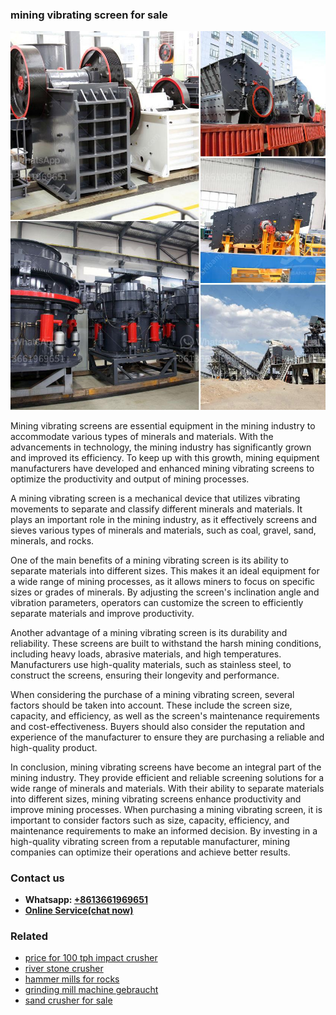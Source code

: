 <h3>mining vibrating screen for sale</h3><img src='1706766955.jpg' alt=''><p>Mining vibrating screens are essential equipment in the mining industry to accommodate various types of minerals and materials. With the advancements in technology, the mining industry has significantly grown and improved its efficiency. To keep up with this growth, mining equipment manufacturers have developed and enhanced mining vibrating screens to optimize the productivity and output of mining processes.</p><p>A mining vibrating screen is a mechanical device that utilizes vibrating movements to separate and classify different minerals and materials. It plays an important role in the mining industry, as it effectively screens and sieves various types of minerals and materials, such as coal, gravel, sand, minerals, and rocks.</p><p>One of the main benefits of a mining vibrating screen is its ability to separate materials into different sizes. This makes it an ideal equipment for a wide range of mining processes, as it allows miners to focus on specific sizes or grades of minerals. By adjusting the screen's inclination angle and vibration parameters, operators can customize the screen to efficiently separate materials and improve productivity.</p><p>Another advantage of a mining vibrating screen is its durability and reliability. These screens are built to withstand the harsh mining conditions, including heavy loads, abrasive materials, and high temperatures. Manufacturers use high-quality materials, such as stainless steel, to construct the screens, ensuring their longevity and performance.</p><p>When considering the purchase of a mining vibrating screen, several factors should be taken into account. These include the screen size, capacity, and efficiency, as well as the screen's maintenance requirements and cost-effectiveness. Buyers should also consider the reputation and experience of the manufacturer to ensure they are purchasing a reliable and high-quality product.</p><p>In conclusion, mining vibrating screens have become an integral part of the mining industry. They provide efficient and reliable screening solutions for a wide range of minerals and materials. With their ability to separate materials into different sizes, mining vibrating screens enhance productivity and improve mining processes. When purchasing a mining vibrating screen, it is important to consider factors such as size, capacity, efficiency, and maintenance requirements to make an informed decision. By investing in a high-quality vibrating screen from a reputable manufacturer, mining companies can optimize their operations and achieve better results.</p><h3>Contact us</h3><ul><li><strong>Whatsapp:&nbsp;<a href="https://wa.me/8613661969651">+8613661969651</a></strong></li><li><a href="https://swt.shibang-china.com/?git&amp;zhl&amp;mining vibrating screen for sale"><strong>Online Service(chat now)</strong></a></li></ul><h3>Related</h3><ul><li><a href='price for 100 tph impact crusher.md'>price for 100 tph impact crusher</a></li><li><a href='river stone crusher.md'>river stone crusher</a></li><li><a href='hammer mills for rocks.md'>hammer mills for rocks</a></li><li><a href='grinding mill machine gebraucht.md'>grinding mill machine gebraucht</a></li><li><a href='sand crusher for sale.md'>sand crusher for sale</a></li></ul>